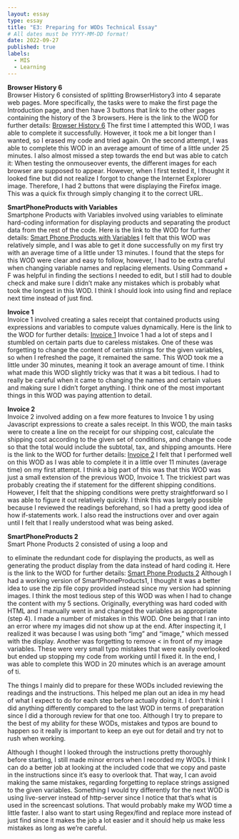 ```yaml
---
layout: essay
type: essay
title: "E3: Preparing for WODs Technical Essay"
# All dates must be YYYY-MM-DD format!
date: 2022-09-27
published: true
labels:
  - MIS
  - Learning
---
```


<b> Browser History 6 </b> <br>
Browser History 6 consisted of splitting BrowserHistory3 into 4 separate web pages. More specifically, the tasks were to make the first page the Introduction page, and then have 3 buttons that link to the other pages containing the history of the 3 browsers. Here is the link to the WOD for further details: <a href=https://dport96.github.io/ITM352/morea/040.dynamic-web-pages/experience-browserhistory6.html>Browser History 6</a> The first time I attempted this WOD, I was able to complete it successfully. However, it took me a bit longer than I wanted, so I erased my code and tried again. On the second attempt, I was able to complete this WOD in an average amount of time of a little under 25 minutes. I also almost missed a step towards the end but was able to catch it: When testing the onmouseover events, the different images for each browser are supposed to appear. However, when I first tested it, I thought it looked fine but did not realize I forgot to change the Internet Explorer image. Therefore, I had 2 buttons that were displaying the Firefox image. This was a quick fix through simply changing it to the correct URL. 

<b> SmartPhoneProducts with Variables </b><br>
Smartphone Products with Variables involved using variables to eliminate hard-coding information for displaying products and separating the product data from the rest of the code. Here is the link to the WOD for further details: <a href=https://dport96.github.io/ITM352/morea/050.variables_data_types/experience-SmartPhoneProducts1_variables.html>Smart Phone Products with Variables</a> I felt that this WOD was relatively simple, and I was able to get it done successfully on my first try with an average time of a little under 13 minutes. I found that the steps for this WOD were clear and easy to follow, however, I had to be extra careful when changing variable names and replacing elements. Using Command + F was helpful in finding the sections I needed to edit, but I still had to double check and make sure I didn’t make any mistakes which is probably what took the longest in this WOD. I think I should look into using find and replace next time instead of just find.

<b> Invoice 1 </b><br>
Invoice 1 involved creating a sales receipt that contained products using expressions and variables to compute values dynamically. Here is the link to the WOD for further details: <a href=https://dport96.github.io/ITM352/morea/060.expressions-operators/experience-invoice1.html>Invoice 1</a> Invoice 1 had a lot of steps and I stumbled on certain parts due to careless mistakes. One of these was forgetting to change the content of certain strings for the given variables, so when I refreshed the page, it remained the same. This WOD took me a little under 30 minutes, meaning it took an average amount of time. I think what made this WOD slightly tricky was that it was a bit tedious. I had to really be careful when it came to changing the names and certain values and making sure I didn’t forget anything. I think one of the most important things in this WOD was paying attention to detail.

<b> Invoice 2 </b><br>
Invoice 2 involved adding on a few more features to Invoice 1 by using Javascript expressions to create a sales receipt. In this WOD, the main tasks were to create a line on the receipt for our shipping cost, calculate the shipping cost according to the given set of conditions, and change the code so that the total would include the subtotal, tax, and shipping amounts. Here is the link to the WOD for further details: <a href=https://dport96.github.io/ITM352/morea/070.flow-control-I/experience-invoice2.html>Invoice 2</a> I felt that I performed well on this WOD as I was able to complete it in a little over 11 minutes (average time) on my first attempt. I think a big part of this was that this WOD was just a small extension of the previous WOD, Invoice 1. The trickiest part was probably creating the if statement for the different shipping conditions. However, I felt that the shipping conditions were pretty straightforward so I was able to figure it out relatively quickly. I think this was largely possible because I reviewed the readings beforehand, so I had a pretty good idea of how if-statements work. I also read the instructions over and over again until I felt that I really understood what was being asked. 

<b> SmartPhoneProducts 2 </b><br>
Smart Phone Products 2 consisted of using a loop and <section> to eliminate the redundant code for displaying the products, as well as generating the product display from the data instead of hard coding it. Here is the link to the WOD for further details: <a href=https://dport96.github.io/ITM352/morea/080.flow-control-II/experience-SmartPhoneProducts2.html>Smart Phone Products 2</a> Although I had a working version of SmartPhoneProducts1, I thought it was a better idea to use the zip file copy provided instead since my version had spinning images. I think the most tedious step of this WOD was when I had to change the content with my 5 sections. Originally, everything was hard coded with HTML and I manually went in and changed the variables as appropriate (step 4). I made a number of mistakes in this WOD. One being that I ran into an error where my images did not show up at the end. After inspecting it, I realized it was because I was using both “img” and “image,” which messed with the display. Another was forgetting to remove < in front of my image variables. These were very small typo mistakes that were easily overlooked but ended up stopping my code from working until I fixed it. In the end, I was able to complete this WOD in 20 minutes which is an average amount of ti.

The things I mainly did to prepare for these WODs included reviewing the readings and the instructions. This helped me plan out an idea in my head of what I expect to do for each step before actually doing it. I don’t think I did anything differently compared to the last WOD in terms of preparation since I did a thorough review for that one too. Although I try to prepare to the best of my ability for these WODs, mistakes and typos are bound to happen so it really is important to keep an eye out for detail and try not to rush when working.

Although I thought I looked through the instructions pretty thoroughly before starting, I still made minor errors when I recorded my WODs. I think I can do a better job at looking at the included code that we copy and paste in the instructions since it’s easy to overlook that. That way, I can avoid making the same mistakes, regarding forgetting to replace strings assigned to the given variables. Something I would try differently for the next WOD is using live-server instead of http-server since I notice that that’s what is used in the screencast solutions. That would probably make my WOD time a little faster. I also want to start using Regex/find and replace more instead of just find since it makes the job a lot easier and it should help us make less mistakes as long as we’re careful.

